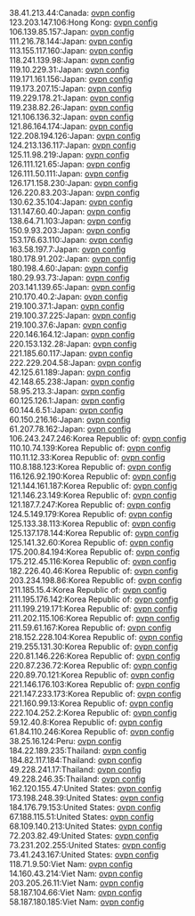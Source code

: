 38.41.213.44:Canada: [ovpn config](vpn/38_41_213_44.ovpn)  
123.203.147.106:Hong Kong: [ovpn config](vpn/123_203_147_106.ovpn)  
106.139.85.157:Japan: [ovpn config](vpn/106_139_85_157.ovpn)  
111.216.78.144:Japan: [ovpn config](vpn/111_216_78_144.ovpn)  
113.155.117.160:Japan: [ovpn config](vpn/113_155_117_160.ovpn)  
118.241.139.98:Japan: [ovpn config](vpn/118_241_139_98.ovpn)  
119.10.229.31:Japan: [ovpn config](vpn/119_10_229_31.ovpn)  
119.171.161.156:Japan: [ovpn config](vpn/119_171_161_156.ovpn)  
119.173.207.15:Japan: [ovpn config](vpn/119_173_207_15.ovpn)  
119.229.178.21:Japan: [ovpn config](vpn/119_229_178_21.ovpn)  
119.238.82.26:Japan: [ovpn config](vpn/119_238_82_26.ovpn)  
121.106.136.32:Japan: [ovpn config](vpn/121_106_136_32.ovpn)  
121.86.164.174:Japan: [ovpn config](vpn/121_86_164_174.ovpn)  
122.208.194.126:Japan: [ovpn config](vpn/122_208_194_126.ovpn)  
124.213.136.117:Japan: [ovpn config](vpn/124_213_136_117.ovpn)  
125.11.98.219:Japan: [ovpn config](vpn/125_11_98_219.ovpn)  
126.111.121.65:Japan: [ovpn config](vpn/126_111_121_65.ovpn)  
126.111.50.111:Japan: [ovpn config](vpn/126_111_50_111.ovpn)  
126.171.158.230:Japan: [ovpn config](vpn/126_171_158_230.ovpn)  
126.220.83.203:Japan: [ovpn config](vpn/126_220_83_203.ovpn)  
130.62.35.104:Japan: [ovpn config](vpn/130_62_35_104.ovpn)  
131.147.60.40:Japan: [ovpn config](vpn/131_147_60_40.ovpn)  
138.64.71.103:Japan: [ovpn config](vpn/138_64_71_103.ovpn)  
150.9.93.203:Japan: [ovpn config](vpn/150_9_93_203.ovpn)  
153.176.63.110:Japan: [ovpn config](vpn/153_176_63_110.ovpn)  
163.58.197.7:Japan: [ovpn config](vpn/163_58_197_7.ovpn)  
180.178.91.202:Japan: [ovpn config](vpn/180_178_91_202.ovpn)  
180.198.4.60:Japan: [ovpn config](vpn/180_198_4_60.ovpn)  
180.29.93.73:Japan: [ovpn config](vpn/180_29_93_73.ovpn)  
203.141.139.65:Japan: [ovpn config](vpn/203_141_139_65.ovpn)  
210.170.40.2:Japan: [ovpn config](vpn/210_170_40_2.ovpn)  
219.100.37.1:Japan: [ovpn config](vpn/219_100_37_1.ovpn)  
219.100.37.225:Japan: [ovpn config](vpn/219_100_37_225.ovpn)  
219.100.37.6:Japan: [ovpn config](vpn/219_100_37_6.ovpn)  
220.146.164.12:Japan: [ovpn config](vpn/220_146_164_12.ovpn)  
220.153.132.28:Japan: [ovpn config](vpn/220_153_132_28.ovpn)  
221.185.60.117:Japan: [ovpn config](vpn/221_185_60_117.ovpn)  
222.229.204.58:Japan: [ovpn config](vpn/222_229_204_58.ovpn)  
42.125.61.189:Japan: [ovpn config](vpn/42_125_61_189.ovpn)  
42.148.65.238:Japan: [ovpn config](vpn/42_148_65_238.ovpn)  
58.95.213.3:Japan: [ovpn config](vpn/58_95_213_3.ovpn)  
60.125.126.1:Japan: [ovpn config](vpn/60_125_126_1.ovpn)  
60.144.6.51:Japan: [ovpn config](vpn/60_144_6_51.ovpn)  
60.150.216.16:Japan: [ovpn config](vpn/60_150_216_16.ovpn)  
61.207.78.162:Japan: [ovpn config](vpn/61_207_78_162.ovpn)  
106.243.247.246:Korea Republic of: [ovpn config](vpn/106_243_247_246.ovpn)  
110.10.74.139:Korea Republic of: [ovpn config](vpn/110_10_74_139.ovpn)  
110.11.12.33:Korea Republic of: [ovpn config](vpn/110_11_12_33.ovpn)  
110.8.188.123:Korea Republic of: [ovpn config](vpn/110_8_188_123.ovpn)  
116.126.92.190:Korea Republic of: [ovpn config](vpn/116_126_92_190.ovpn)  
121.144.161.187:Korea Republic of: [ovpn config](vpn/121_144_161_187.ovpn)  
121.146.23.149:Korea Republic of: [ovpn config](vpn/121_146_23_149.ovpn)  
121.187.7.247:Korea Republic of: [ovpn config](vpn/121_187_7_247.ovpn)  
124.5.149.179:Korea Republic of: [ovpn config](vpn/124_5_149_179.ovpn)  
125.133.38.113:Korea Republic of: [ovpn config](vpn/125_133_38_113.ovpn)  
125.137.178.144:Korea Republic of: [ovpn config](vpn/125_137_178_144.ovpn)  
125.141.32.60:Korea Republic of: [ovpn config](vpn/125_141_32_60.ovpn)  
175.200.84.194:Korea Republic of: [ovpn config](vpn/175_200_84_194.ovpn)  
175.212.45.116:Korea Republic of: [ovpn config](vpn/175_212_45_116.ovpn)  
182.226.40.46:Korea Republic of: [ovpn config](vpn/182_226_40_46.ovpn)  
203.234.198.86:Korea Republic of: [ovpn config](vpn/203_234_198_86.ovpn)  
211.185.15.4:Korea Republic of: [ovpn config](vpn/211_185_15_4.ovpn)  
211.195.176.142:Korea Republic of: [ovpn config](vpn/211_195_176_142.ovpn)  
211.199.219.171:Korea Republic of: [ovpn config](vpn/211_199_219_171.ovpn)  
211.202.115.106:Korea Republic of: [ovpn config](vpn/211_202_115_106.ovpn)  
211.59.61.167:Korea Republic of: [ovpn config](vpn/211_59_61_167.ovpn)  
218.152.228.104:Korea Republic of: [ovpn config](vpn/218_152_228_104.ovpn)  
219.255.131.30:Korea Republic of: [ovpn config](vpn/219_255_131_30.ovpn)  
220.81.146.226:Korea Republic of: [ovpn config](vpn/220_81_146_226.ovpn)  
220.87.236.72:Korea Republic of: [ovpn config](vpn/220_87_236_72.ovpn)  
220.89.70.121:Korea Republic of: [ovpn config](vpn/220_89_70_121.ovpn)  
221.146.176.103:Korea Republic of: [ovpn config](vpn/221_146_176_103.ovpn)  
221.147.233.173:Korea Republic of: [ovpn config](vpn/221_147_233_173.ovpn)  
221.160.99.13:Korea Republic of: [ovpn config](vpn/221_160_99_13.ovpn)  
222.104.252.2:Korea Republic of: [ovpn config](vpn/222_104_252_2.ovpn)  
59.12.40.8:Korea Republic of: [ovpn config](vpn/59_12_40_8.ovpn)  
61.84.110.246:Korea Republic of: [ovpn config](vpn/61_84_110_246.ovpn)  
38.25.16.124:Peru: [ovpn config](vpn/38_25_16_124.ovpn)  
184.22.189.235:Thailand: [ovpn config](vpn/184_22_189_235.ovpn)  
184.82.117.184:Thailand: [ovpn config](vpn/184_82_117_184.ovpn)  
49.228.241.17:Thailand: [ovpn config](vpn/49_228_241_17.ovpn)  
49.228.246.35:Thailand: [ovpn config](vpn/49_228_246_35.ovpn)  
162.120.155.47:United States: [ovpn config](vpn/162_120_155_47.ovpn)  
173.198.248.39:United States: [ovpn config](vpn/173_198_248_39.ovpn)  
184.176.79.153:United States: [ovpn config](vpn/184_176_79_153.ovpn)  
67.188.115.51:United States: [ovpn config](vpn/67_188_115_51.ovpn)  
68.109.140.213:United States: [ovpn config](vpn/68_109_140_213.ovpn)  
72.203.82.49:United States: [ovpn config](vpn/72_203_82_49.ovpn)  
73.231.202.255:United States: [ovpn config](vpn/73_231_202_255.ovpn)  
73.41.243.167:United States: [ovpn config](vpn/73_41_243_167.ovpn)  
118.71.9.50:Viet Nam: [ovpn config](vpn/118_71_9_50.ovpn)  
14.160.43.214:Viet Nam: [ovpn config](vpn/14_160_43_214.ovpn)  
203.205.26.11:Viet Nam: [ovpn config](vpn/203_205_26_11.ovpn)  
58.187.104.66:Viet Nam: [ovpn config](vpn/58_187_104_66.ovpn)  
58.187.180.185:Viet Nam: [ovpn config](vpn/58_187_180_185.ovpn)  
